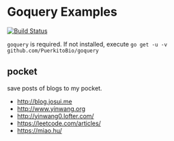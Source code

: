 # Goquery Examples

[![Build Status](https://travis-ci.org/hezhizhen/goquery_examples.svg?branch=master)](https://travis-ci.org/hezhizhen/goquery_examples)

`goquery` is required. If not installed, execute `go get -u -v github.com/PuerkitoBio/goquery`

## pocket

save posts of blogs to my pocket.

* http://blog.josui.me
* http://www.yinwang.org
* http://yinwang0.lofter.com/
* https://leetcode.com/articles/
* https://miao.hu/
